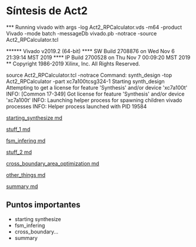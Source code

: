 # Síntesis de Act2

*** Running vivado
    with args -log Act2_RPCalculator.vds -m64 -product Vivado -mode batch -messageDb vivado.pb -notrace -source Act2_RPCalculator.tcl


****** Vivado v2019.2 (64-bit)
  **** SW Build 2708876 on Wed Nov  6 21:39:14 MST 2019
  **** IP Build 2700528 on Thu Nov  7 00:09:20 MST 2019
    ** Copyright 1986-2019 Xilinx, Inc. All Rights Reserved.

source Act2_RPCalculator.tcl -notrace
Command: synth_design -top Act2_RPCalculator -part xc7a100tcsg324-1
Starting synth_design
Attempting to get a license for feature 'Synthesis' and/or device 'xc7a100t'
INFO: [Common 17-349] Got license for feature 'Synthesis' and/or device 'xc7a100t'
INFO: Launching helper process for spawning children vivado processes
INFO: Helper process launched with PID 19584 


[starting_synthesize md](starting_synthesize.md)

[stuff_1 md](stuff_1.md)

[fsm_infering md](fsm_infering.md)

[stuff_2 md](stuff_2.md)

[cross_boundary_area_optimization md](cross_boundary_area_optimization.md)

[other_things md](other_things.md)

[summary md](summary.md)

## Puntos importantes
* starting synthesize
* fsm_infering
* cross_boundary...
* summary
